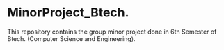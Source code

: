 # MinorProject_Btech.
This repository contains the group minor project done in 6th Semester of Btech. (Computer Science and Engineering).
